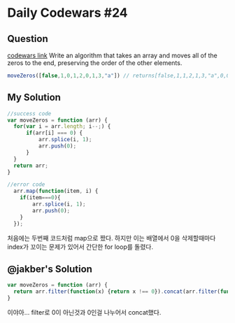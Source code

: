 # Daily Codewars #24
## Question
[codewars link](http://www.codewars.com/kata/52685f7382004e774f0001f7/train/javascript)
Write an algorithm that takes an array and moves all of the zeros to the end, preserving the order of the other elements.
```javascript
moveZeros([false,1,0,1,2,0,1,3,"a"]) // returns[false,1,1,2,1,3,"a",0,0]
```

## My Solution
```javascript
//success code
var moveZeros = function (arr) {
  for(var i = arr.length; i--;) {
      if(arr[i] === 0) {
          arr.splice(i, 1);
          arr.push(0);
      }
  }
  return arr;
}
```
```javascript
//error code
  arr.map(function(item, i) {
    if(item===0){
        arr.splice(i, 1);
        arr.push(0);
    }
  });
```
처음에는 두번째 코드처럼 map으로 짰다. 하지만 이는 배열에서 0을 삭제할때마다 index가 꼬이는 문제가 있어서 간단한 for loop를 돌렸다.

## @jakber's Solution
```javascript
var moveZeros = function (arr) {
  return arr.filter(function(x) {return x !== 0}).concat(arr.filter(function(x) {return x === 0;}));
}
```
이야아... filter로 0이 아닌것과 0인걸 나누어서 concat했다.
